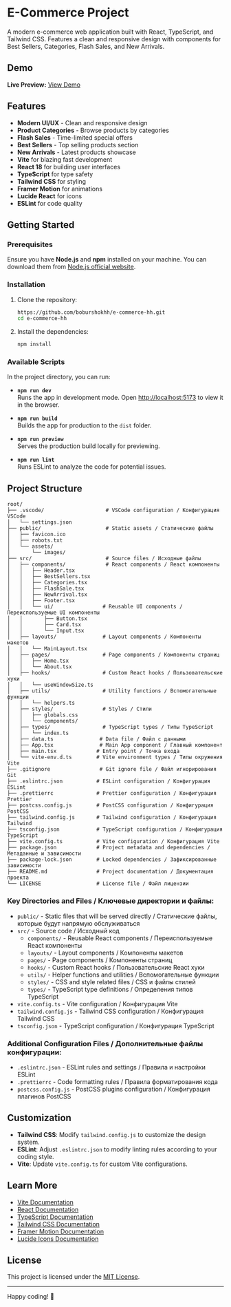 # E-Commerce Project

A modern e-commerce web application built with React, TypeScript, and Tailwind CSS. Features a clean and responsive design with components for Best Sellers, Categories, Flash Sales, and New Arrivals.

## Demo

**Live Preview:** [View Demo]([https://e-commerce-hh-bobur.netlify.app/])

## Features

- **Modern UI/UX** - Clean and responsive design
- **Product Categories** - Browse products by categories
- **Flash Sales** - Time-limited special offers
- **Best Sellers** - Top selling products section
- **New Arrivals** - Latest products showcase
- **Vite** for blazing fast development
- **React 18** for building user interfaces
- **TypeScript** for type safety
- **Tailwind CSS** for styling
- **Framer Motion** for animations
- **Lucide React** for icons
- **ESLint** for code quality

## Getting Started

### Prerequisites

Ensure you have **Node.js** and **npm** installed on your machine. You can download them from [Node.js official website](https://nodejs.org/).

### Installation

1. Clone the repository:

   ```bash
   https://github.com/boburshokhh/e-commerce-hh.git
   cd e-commerce-hh
   ```

2. Install the dependencies:

   ```bash
   npm install
   ```

### Available Scripts

In the project directory, you can run:

- **`npm run dev`**  
  Runs the app in development mode. Open [http://localhost:5173](http://localhost:5173) to view it in the browser.

- **`npm run build`**  
  Builds the app for production to the `dist` folder.

- **`npm run preview`**  
  Serves the production build locally for previewing.

- **`npm run lint`**  
  Runs ESLint to analyze the code for potential issues.

## Project Structure

```
root/
├── .vscode/                    # VSCode configuration / Конфигурация VSCode
│   └── settings.json
├── public/                     # Static assets / Статические файлы
│   ├── favicon.ico
│   ├── robots.txt
│   └── assets/
│       └── images/
├── src/                        # Source files / Исходные файлы
│   ├── components/             # React components / React компоненты
│   │   ├── Header.tsx
│   │   ├── BestSellers.tsx
│   │   ├── Categories.tsx
│   │   ├── FlashSale.tsx
│   │   ├── NewArrival.tsx
│   │   ├── Footer.tsx
│   │   └── ui/                # Reusable UI components / Переиспользуемые UI компоненты
│   │       ├── Button.tsx
│   │       ├── Card.tsx
│   │       └── Input.tsx
│   ├── layouts/               # Layout components / Компоненты макетов
│   │   └── MainLayout.tsx
│   ├── pages/                 # Page components / Компоненты страниц
│   │   ├── Home.tsx
│   │   └── About.tsx
│   ├── hooks/                 # Custom React hooks / Пользовательские хуки
│   │   └── useWindowSize.ts
│   ├── utils/                 # Utility functions / Вспомогательные функции
│   │   └── helpers.ts
│   ├── styles/                # Styles / Стили
│   │   ├── globals.css
│   │   └── components/
│   ├── types/                 # TypeScript types / Типы TypeScript
│   │   └── index.ts
│   ├── data.ts               # Data file / Файл с данными
│   ├── App.tsx               # Main App component / Главный компонент
│   ├── main.tsx             # Entry point / Точка входа
│   └── vite-env.d.ts        # Vite environment types / Типы окружения Vite
├── .gitignore                # Git ignore file / Файл игнорирования Git
├── .eslintrc.json           # ESLint configuration / Конфигурация ESLint
├── .prettierrc              # Prettier configuration / Конфигурация Prettier
├── postcss.config.js        # PostCSS configuration / Конфигурация PostCSS
├── tailwind.config.js       # Tailwind configuration / Конфигурация Tailwind
├── tsconfig.json            # TypeScript configuration / Конфигурация TypeScript
├── vite.config.ts           # Vite configuration / Конфигурация Vite
├── package.json             # Project metadata and dependencies / Метаданные и зависимости
├── package-lock.json        # Locked dependencies / Зафиксированные зависимости
├── README.md                # Project documentation / Документация проекта
└── LICENSE                  # License file / Файл лицензии
```

### Key Directories and Files / Ключевые директории и файлы:

- `public/` - Static files that will be served directly / Статические файлы, которые будут напрямую обслуживаться
- `src/` - Source code / Исходный код
  - `components/` - Reusable React components / Переиспользуемые React компоненты
  - `layouts/` - Layout components / Компоненты макетов
  - `pages/` - Page components / Компоненты страниц
  - `hooks/` - Custom React hooks / Пользовательские React хуки
  - `utils/` - Helper functions and utilities / Вспомогательные функции
  - `styles/` - CSS and style related files / CSS и файлы стилей
  - `types/` - TypeScript type definitions / Определения типов TypeScript
- `vite.config.ts` - Vite configuration / Конфигурация Vite
- `tailwind.config.js` - Tailwind CSS configuration / Конфигурация Tailwind CSS
- `tsconfig.json` - TypeScript configuration / Конфигурация TypeScript

### Additional Configuration Files / Дополнительные файлы конфигурации:

- `.eslintrc.json` - ESLint rules and settings / Правила и настройки ESLint
- `.prettierrc` - Code formatting rules / Правила форматирования кода
- `postcss.config.js` - PostCSS plugins configuration / Конфигурация плагинов PostCSS

## Customization

- **Tailwind CSS**: Modify `tailwind.config.js` to customize the design system.
- **ESLint**: Adjust `.eslintrc.json` to modify linting rules according to your coding style.
- **Vite**: Update `vite.config.ts` for custom Vite configurations.

## Learn More

- [Vite Documentation](https://vitejs.dev/)
- [React Documentation](https://react.dev/)
- [TypeScript Documentation](https://www.typescriptlang.org/)
- [Tailwind CSS Documentation](https://tailwindcss.com/)
- [Framer Motion Documentation](https://www.framer.com/motion/)
- [Lucide Icons Documentation](https://lucide.dev/)

## License

This project is licensed under the [MIT License](LICENSE).

---

Happy coding! 🚀

